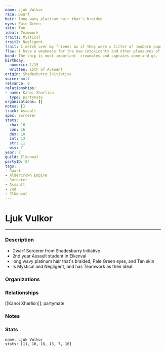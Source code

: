 ```yaml
---
name: Ljuk Vulkor
race: Dwarf
hair: long wavy platinum hair that's braided
eyes: Pale Green
skin: Tan
ideal: Teamwork
trait1: Mystical
trait2: Negligent
trait: I watch over my friends as if they were a litter of newborn pups.
flaw: I have a weakness for the new intoxicants and other pleasures of this land.
bond: The ship is most important- crewmates and captains come and go.
birthday:
  numeric: 1/15
  written: 15th of Avanent
origin: Shadesburry Initiative
voice: null
relvance: 0
relationships:
- name: Kanoi Xharlion
  type: partymate
organizations: []
notes: []
track: Assault
spec: Sorcerer
stats:
  cha: 16
  con: 16
  dex: 10
  int: 13
  str: 11
  wis: 7
year: 2
guild: Elkenval
partyID: 84
tags:
- Dwarf
- Aldercrown Empire
- Sorcerer
- Assault
- 2nd
- Elkenval
---
```

# Ljuk Vulkor
---
### Description
- Dwarf Sorcerer from Shadesburry Initiative
- 2nd year Assault student in Elkenval
- long wavy platinum hair that's braided, Pale Green eyes, and Tan skin
- Is Mystical and Negligent, and has Teamwork as their ideal

### Organizations

### Relationships
[[Kanoi Xharlion]]: partymate

### Notes

### Stats
```statblock
name: Ljuk Vulkor
stats: [11, 10, 16, 13, 7, 16]
```